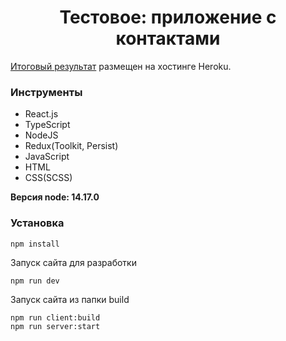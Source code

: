 <h1 align="center">Тестовое: приложение с контактами</h1>

<p><a href="https://contacts-react-app-test.herokuapp.com/" target="_blank">Итоговый результат</a> размещен на хостинге Heroku.</p>

### Инструменты

- React.js
- TypeScript
- NodeJS
- Redux(Toolkit, Persist)
- JavaScript
- HTML
- CSS(SCSS)

**Версия node: 14.17.0**

### Установка
```
npm install
```
Запуск сайта для разработки
```
npm run dev
```
Запуск сайта из папки build
```
npm run client:build
npm run server:start
```

